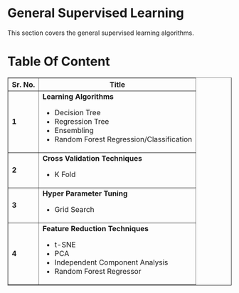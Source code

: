 # General Supervised Learning

This section covers the general supervised learning algorithms.



# Table Of Content

<table width=100% border=1 cellpadding="10" cellspacing="1">
<colgroup>
</colgroup>
<thead>
  <tr>
    <th class="tg-c3ow">Sr. No. </th>
    <th class="tg-0pky">Title</th>
  </tr>
</thead>
<tbody>
  <tr>
    <td class="tg-c3ow"><b>1</b></td>
    <td class="tg-0pky"><b>Learning Algorithms</b>
      <ul>
        <li>Decision Tree</li>
        <li>Regression Tree</li>
        <li>Ensembling</li>
        <li>Random Forest Regression/Classification</li>
      </ul>
    </td>
  </tr>
  <tr>
    <td class="tg-c3ow"><b>2</b></td>
    <td class="tg-0pky"><b>Cross Validation Techniques</b>
      <ul>
        <li>K Fold</li>
      </ul>
    </td>
  </tr>
  <tr>
    <td class="tg-c3ow"><b>3</b></td>
    <td class="tg-0pky"><b>Hyper Parameter Tuning</b>
      <ul>
        <li>Grid Search</li>
      </ul>
    </td>
  </tr>
  <tr>
    <td class="tg-c3ow"><b>4</b></td>
    <td class="tg-0pky"><b>Feature Reduction Techniques</b>
      <ul>
        <li>t-SNE</li>
        <li>PCA</li>
        <li>Independent Component Analysis</li>
        <li>Random Forest Regressor</li>
      </ul>
    </td>
  </tr>
</tbody>
</table>